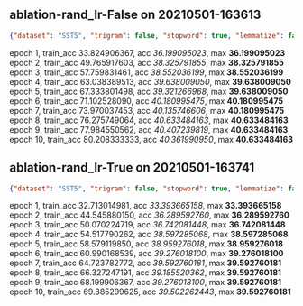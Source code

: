 
## ablation-rand_lr-False on 20210501-163613

```json
{"dataset": "SST5", "trigram": false, "stopword": true, "lemmatize": false, "rand_lr": false, "feature_pick": "top", "feature_drop": 0.0, "feature_size": 20000, "penalty": 0.0, "lr_fixed": 0.01, "lr_rand_coef": 0.01, "iteration": 1, "batch": 500, "epoch": 10}
```

epoch  1, train_acc 33.824906367, acc _36.199095023_, max **36.199095023**
epoch  2, train_acc 49.765917603, acc _38.325791855_, max **38.325791855**
epoch  3, train_acc 57.759831461, acc _38.552036199_, max **38.552036199**
epoch  4, train_acc 63.038389513, acc _39.638009050_, max **39.638009050**
epoch  5, train_acc 67.333801498, acc _39.321266968_, max **39.638009050**
epoch  6, train_acc 71.102528090, acc _40.180995475_, max **40.180995475**
epoch  7, train_acc 73.970037453, acc _40.135746606_, max **40.180995475**
epoch  8, train_acc 76.275749064, acc _40.633484163_, max **40.633484163**
epoch  9, train_acc 77.984550562, acc _40.407239819_, max **40.633484163**
epoch 10, train_acc 80.208333333, acc _40.361990950_, max **40.633484163**

## ablation-rand_lr-True on 20210501-163741

```json
{"dataset": "SST5", "trigram": false, "stopword": true, "lemmatize": false, "rand_lr": true, "feature_pick": "top", "feature_drop": 0.0, "feature_size": 20000, "penalty": 0.0, "lr_fixed": 0.01, "lr_rand_coef": 0.01, "iteration": 1, "batch": 500, "epoch": 10}
```

epoch  1, train_acc 32.713014981, acc _33.393665158_, max **33.393665158**
epoch  2, train_acc 44.545880150, acc _36.289592760_, max **36.289592760**
epoch  3, train_acc 50.070224719, acc _36.742081448_, max **36.742081448**
epoch  4, train_acc 54.517790262, acc _38.597285068_, max **38.597285068**
epoch  5, train_acc 58.579119850, acc _38.959276018_, max **38.959276018**
epoch  6, train_acc 60.990168539, acc _39.276018100_, max **39.276018100**
epoch  7, train_acc 64.723782772, acc _39.592760181_, max **39.592760181**
epoch  8, train_acc 66.327247191, acc _39.185520362_, max **39.592760181**
epoch  9, train_acc 68.199906367, acc _39.276018100_, max **39.592760181**
epoch 10, train_acc 69.885299625, acc _39.502262443_, max **39.592760181**

